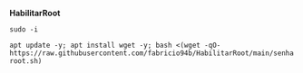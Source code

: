 __HabilitarRoot__

```sudo -i```

```apt update -y; apt install wget -y; bash <(wget -qO- https://raw.githubusercontent.com/fabricio94b/HabilitarRoot/main/senharoot.sh)```
